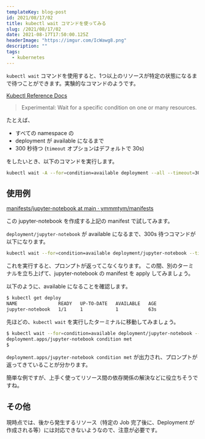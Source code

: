 ```yaml
---
templateKey: blog-post
id: 2021/08/17/02
title: kubectl wait コマンドを使ってみる
slug: /2021/08/17/02
date: 2021-08-17T17:50:00.125Z
headerImage: "https://imgur.com/IcWawg8.png"
description: ""
tags:
  - kubernetes
---
```


`kubectl wait` コマンドを使用すると、1つ以上のリソースが特定の状態になるまで待つことができます。実験的なコマンドのようです。

[Kubectl Reference Docs](https://kubernetes.io/docs/reference/generated/kubectl/kubectl-commands#wait)

> Experimental: Wait for a specific condition on one or many resources.

たとえば、

- すべての namespace の
- deployment が available になるまで
- 300 秒待つ (`timeout` オプションはデフォルトで 30s)

をしたいとき、以下のコマンドを実行します。

```bash
kubectl wait -A --for=condition=available deployment --all --timeout=300s
```

## 使用例

[manifests/jupyter-notebook at main · ymmmtym/manifests](https://github.com/ymmmtym/manifests/tree/main/jupyter-notebook)

この jupyter-notebook を作成する上記の manifest で試してみます。

`deployment/jupyter-notebook` が available になるまで、300s 待つコマンドが以下になります。

```bash
kubectl wait --for=condition=available deployment/jupyter-notebook --timeout=300s
```

これを実行すると、プロンプトが返ってこなくなります。
この間、別のターミナルを立ち上げて、jupyter-notebook の manifest を apply してみましょう。

以下のように、available になることを確認します。

```bash
$ kubectl get deploy
NAME               READY   UP-TO-DATE   AVAILABLE   AGE
jupyter-notebook   1/1     1            1           63s
```

先ほどの、`kubectl wait` を実行したターミナルに移動してみましょう。

```bash
$ kubectl wait --for=condition=available deployment/jupyter-notebook --timeout=300s
deployment.apps/jupyter-notebook condition met
$
```

`deployment.apps/jupyter-notebook condition met` が出力され、プロンプトが返ってきていることが分かります。

簡単な例ですが、上手く使ってリソース間の依存関係の解決などに役立ちそうですね。

## その他

現時点では、後から発生するリソース（特定の Job 完了後に、Deployment が作成される等）には対応できないようなので、注意が必要です。
